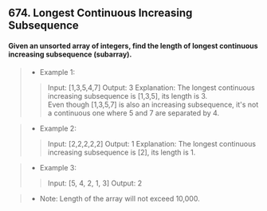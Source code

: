 ## 674. Longest Continuous Increasing Subsequence
#### Given an unsorted array of integers, find the length of longest continuous increasing subsequence (subarray).

>* Example 1:
>> Input: [1,3,5,4,7]
>> Output: 3
>> Explanation: The longest continuous increasing subsequence is [1,3,5], its length is 3. <br>Even though [1,3,5,7] is also an increasing subsequence, it's not a continuous one where 5 and 7 are separated by 4. 

>* Example 2:
>> Input: [2,2,2,2,2]
>> Output: 1
>> Explanation: The longest continuous increasing subsequence is [2], its length is 1. 

>* Example 3:
>> Input: [5, 4, 2, 1, 3]
>> Output: 2

>* Note: Length of the array will not exceed 10,000.
